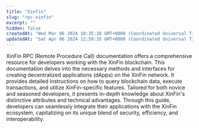```yaml
---
title: "Xinfin"
slug: "rpc-xinfin"
excerpt: ""
hidden: false
createdAt: "Wed Mar 06 2024 10:35:18 GMT+0000 (Coordinated Universal Time)"
updatedAt: "Sat Apr 06 2024 12:59:35 GMT+0000 (Coordinated Universal Time)"
---
```


XinFin RPC (Remote Procedure Call) documentation offers a comprehensive resource for developers working with the XinFin blockchain. This documentation delves into the necessary methods and interfaces for creating decentralized applications (dApps) on the XinFin network. It provides detailed instructions on how to query blockchain data, execute transactions, and utilize XinFin-specific features. Tailored for both novice and seasoned developers, it presents in-depth knowledge about XinFin's distinctive attributes and technical advantages. Through this guide, developers can seamlessly integrate their applications with the XinFin ecosystem, capitalizing on its unique blend of security, efficiency, and interoperability.